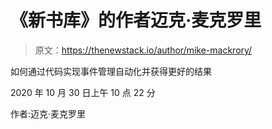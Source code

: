 # 《新书库》的作者迈克·麦克罗里

> 原文：<https://thenewstack.io/author/mike-mackrory/>

如何通过代码实现事件管理自动化并获得更好的结果

2020 年 10 月 30 日上午 10 点 22 分

作者:迈克·麦克罗里